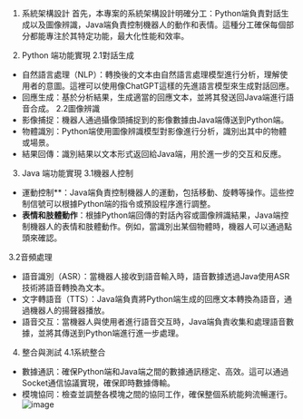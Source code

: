 1. 系統架構設計
首先，本專案的系統架構設計明確分工：Python端負責對話生成以及圖像辨識，Java端負責控制機器人的動作和表情。這種分工確保每個部分都能專注於其特定功能，最大化性能和效率。

2. Python 端功能實現
2.1對話生成
- 自然語言處理（NLP）：轉換後的文本由自然語言處理模型進行分析，理解使用者的意圖。這裡可以使用像ChatGPT這樣的先進語言模型來生成對話回應。
- 回應生成：基於分析結果，生成適當的回應文本，並將其發送回Java端進行語音合成。
2.2圖像辨識
- 影像捕捉：機器人通過攝像頭捕捉到的影像數據由Java端傳送到Python端。
- 物體識別：Python端使用圖像辨識模型對影像進行分析，識別出其中的物體或場景。
- 結果回傳：識別結果以文本形式返回給Java端，用於進一步的交互和反應。

3. Java 端功能實現
3.1機器人控制
- 運動控制**：Java端負責控制機器人的運動，包括移動、旋轉等操作。這些控制信號可以根據Python端的指令或預設程序進行調整。
- **表情和肢體動作**：根據Python端回傳的對話內容或圖像辨識結果，Java端控制機器人的表情和肢體動作。例如，當識別出某個物體時，機器人可以通過點頭來確認。

3.2音頻處理
- 語音識別（ASR）：當機器人接收到語音輸入時，語音數據透過Java使用ASR技術將語音轉換為文本。
- 文字轉語音（TTS）：Java端負責將Python端生成的回應文本轉換為語音，通過機器人的揚聲器播放。
- 語音交互：當機器人與使用者進行語音交互時，Java端負責收集和處理語音數據，並將其傳送到Python端進行進一步處理。

4. 整合與測試
4.1系統整合
- 數據通訊：確保Python端和Java端之間的數據通訊穩定、高效。這可以通過Socket通信協議實現，確保即時數據傳輸。
- 模塊協同：檢查並調整各模塊之間的協同工作，確保整個系統能夠流暢運行。
![image](https://github.com/user-attachments/assets/db4c25a6-cd4e-4e9e-858e-2f025fb9fe49)
